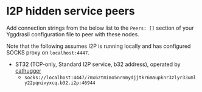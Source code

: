 # I2P hidden service peers

Add connection strings from the below list to the `Peers: []` section of your
Yggdrasil configuration file to peer with these nodes.

Note that the following assumes I2P is running locally and has configured SOCKS proxy on `localhost:4447`.

* ST32 (TCP-only, Standard I2P service, b32 address), operated by [cathugger](http://cathugger.i2p/contact.html)
  * `socks://localhost:4447/7mx6ztmimo5nrnmydjjtkr6maupknr3zlyr33umly22pqnivyxcq.b32.i2p:46944`
